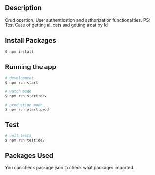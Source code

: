 
## Description

Crud opertion, User authentication and authorization functionalities.
PS: Test Case of getting all cats and getting a cat by Id

## Install Packages

```bash
$ npm install
```

## Running the app

```bash
# development
$ npm run start

# watch mode
$ npm run start:dev

# production mode
$ npm run start:prod
```

## Test

```bash
# unit tests
$ npm run test:dev
```

## Packages Used
You can check package.json to check what packages imported.



